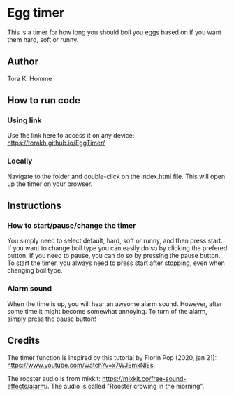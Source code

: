 # Egg timer
This is a timer for how long you should boil you eggs based on if you want them hard, soft or runny. 

## Author
Tora K. Homme

## How to run code
### Using link
Use the link here to access it on any device:  https://torakh.github.io/EggTimer/

### Locally
Navigate to the folder and double-click on the index.html file. This will open up the timer on your browser.

## Instructions
### How to start/pause/change the timer
You simply need to select default, hard, soft or runny, and then press start. If you want to change boil type you can easily do so by clicking the prefered button. If you need to pause, you can do so by pressing the pause button. To start the timer, you always need to press start after stopping, even when changing boil type.

### Alarm sound
When the time is up, you will hear an awsome alarm sound. However, after some time it might become somewhat annoying. To turn of the alarm, simply press the pause button!



## Credits
The timer function is inspired by this tutorial by Florin Pop (2020, jan 21): 
https://www.youtube.com/watch?v=x7WJEmxNlEs.

The rooster audio is from mixkit: https://mixkit.co/free-sound-effects/alarm/. The audio is called "Rooster crowing in the morning".

